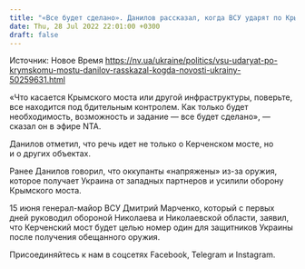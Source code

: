 ```yaml
---
title: "«Все будет сделано». Данилов рассказал, когда ВСУ ударят по Крымскому мосту"
date: Thu, 28 Jul 2022 22:01:00 +0300
draft: false
---
```

Источник: Новое Время https://nv.ua/ukraine/politics/vsu-udaryat-po-krymskomu-mostu-danilov-rasskazal-kogda-novosti-ukrainy-50259631.html


«Что касается Крымского моста или другой инфраструктуры, поверьте, все находится под бдительным контролем. Как только будет необходимость, возможность и задание — все будет сделано», — сказал он в эфире NTA.

Данилов отметил, что речь идет не только о Керченском мосте, но и о других объектах. 

Ранее Данилов говорил, что оккупанты «напряжены» из-за оружия, которое получает Украина от западных партнеров и усилили оборону Крымского моста.

15 июня генерал-майор ВСУ Дмитрий Марченко, который с первых дней руководил обороной Николаева и Николаевской области, заявил, что Керченский мост будет целью номер один для защитников Украины после получения обещанного оружия.

Присоединяйтесь к нам в соцсетях Facebook, Telegram и Instagram.
